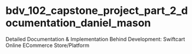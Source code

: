 # bdv_102_capstone_project_part_2_documentation_daniel_mason
Detailed Documentation &amp; Implementation Behind Development: Swiftcart Online ECommerce Store/Platform
